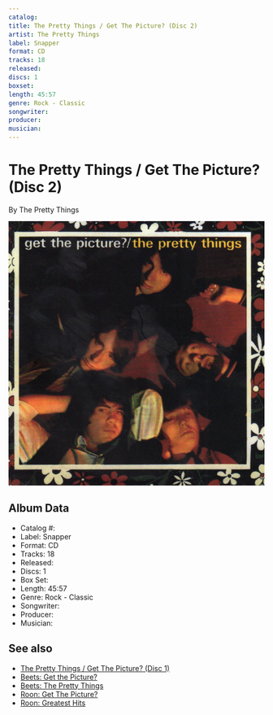 ```yaml
---
catalog: 
title: The Pretty Things / Get The Picture? (Disc 2)
artist: The Pretty Things
label: Snapper
format: CD
tracks: 18
released: 
discs: 1
boxset: 
length: 45:57
genre: Rock - Classic
songwriter: 
producer: 
musician: 
---
```


# The Pretty Things / Get The Picture? (Disc 2)

By The Pretty Things

![](../../assets/albumcovers/The_Pretty_Things-Get_The_Picture.png)

## Album Data

- Catalog #: 
- Label: Snapper
- Format: CD
- Tracks: 18
- Released: 
- Discs: 1
- Box Set: 
- Length: 45:57
- Genre: Rock - Classic
- Songwriter: 
- Producer: 
- Musician: 


## See also

- [The Pretty Things / Get The Picture? (Disc 1)](The_Pretty_Things_-_Get_The_Picture_Disc_1.md)
- [Beets: Get the Picture?](../../Beets/The_Pretty_Things/Get_the_Picture.md)
- [Beets: The Pretty Things](../../Beets/The_Pretty_Things/The_Pretty_Things.md)
- [Roon: Get The Picture?](../../Roon/The_Pretty_Things/Get_The_Picture.md)
- [Roon: Greatest Hits](../../Roon/The_Pretty_Things/Greatest_Hits.md)
